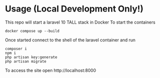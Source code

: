 # Usage (Local Development Only!)
This repo will start a laravel 10 TALL stack in Docker
To start the containers
```
docker compose up --build
```

Once started connect to the shell of the laravel container and run
```
composer i
npm i
php artisan key:generate
php artisan migrate
```

To access the site open http://localhost:8000
